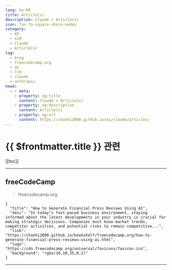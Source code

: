 ```yaml
---
lang: ko-KR
title: Article(s)
description: Claude > Article(s)
icon: fas fa-square-share-nodes
category:
  - AI
  - LLM
  - Claude
  - Article(s)
tag: 
  - blog
  - freecodecamp.org
  - ai
  - llm
  - claude
  - anthropic
head:
  - - meta:
    - property: og:title
      content: Claude > Article(s)
    - property: og:description
      content: Article(s)
    - property: og:url
      content: https://chanhi2000.github.io/ai/claude/articles/
---
```


# {{ $frontmatter.title }} 관련

<SiteInfo
  name="freeCodeCamp Programming Tutorials: Python, JavaScript, Git & More"
  desc="Browse thousands of programming tutorials written by experts. Learn Web Development, Data Science, DevOps, Security, and get developer career advice."
  url="https://freecodecamp.org/news/"
  logo="https://cdn.freecodecamp.org/universal/favicons/favicon.ico"
  preview="https://cdn.freecodecamp.org/platform/universal/fcc_meta_1920X1080-indigo.png"/>

[[toc]]

---

## <FontIcon icon="fa-brands fa-free-code-camp"/>freeCodeCamp

> freecodecamp.org

```component VPCard
{
  "title": "How to Generate Financial Press Reviews Using AI",
  "desc": "In today’s fast-paced business environment, staying informed about the latest developments in your industry is crucial for making strategic decisions. Companies must know market trends, competitor activities, and potential risks to remain competitive...",
  "link": "https://chanhi2000.github.io/bookshelf/freecodecamp.org/how-to-generate-financial-press-reviews-using-ai.html",
  "logo": "https://cdn.freecodecamp.org/universal/favicons/favicon.ico",
  "background": "rgba(10,10,35,0.2)"
}
```

<!-- END: freecodecamp.org -->

---

<TagLinks />